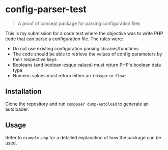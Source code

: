 # config-parser-test

> A proof of concept package for parsing configuration files

This is my submission for a code test where the objective was to write PHP code that can parse a configuration file. The rules were:

* Do not use existing configuration parsing libraries/functions
* The code should be able to retrieve the values of config parameters by their respective keys
* Booleans (and boolean-esque values) must return PHP's boolean data type
* Numeric values must return either an `integer` or `float`

## Installation

Clone the repository and run `composer dump-autoload` to generate an autoloader.

## Usage

Refer to `example.php` for a detailed explanation of how the package can be used.
